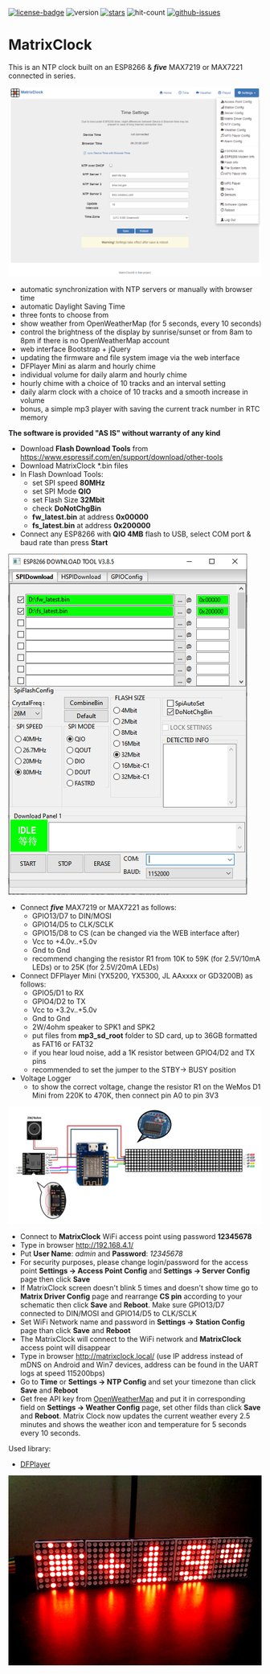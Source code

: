 [![license-badge][]][license] ![version] [![stars][]][stargazers] ![hit-count] [![github-issues][]][issues]

# MatrixClock
This is an NTP clock built on an ESP8266 & **_five_** MAX7219 or MAX7221 connected in series.

![alt text][ntp_config_page_image]

- automatic synchronization with NTP servers or manually with browser time
- automatic Daylight Saving Time
- three fonts to choose from
- show weather from OpenWeatherMap (for 5 seconds, every 10 seconds)
- control the brightness of the display by sunrise/sunset or from 8am to 8pm if there is no OpenWeatherMap account
- web interface Bootstrap + jQuery
- updating the firmware and file system image via the web interface
- DFPlayer Mini as alarm and hourly chime
- individual volume for daily alarm and hourly chime
- hourly chime with a choice of 10 tracks and an interval setting
- daily alarm clock with a choice of 10 tracks and a smooth increase in volume
- bonus, a simple mp3 player with saving the current track number in RTC memory

**The software is provided "AS IS" without warranty of any kind**

- Download **Flash Download Tools** from https://www.espressif.com/en/support/download/other-tools
- Download MatrixClock *.bin files
- In Flash Download Tools:
    - set SPI speed **80MHz**
    - set SPI Mode **QIO**
    - set Flash Size **32Mbit**
    - check **DoNotChgBin**
    - **fw_latest.bin** at address **0x00000**
    - **fs_latest.bin** at address **0x200000**
- Connect any ESP8266 with **QIO 4MB** flash to USB, select COM port & baud rate than press **Start**

![alt text][flash_download_tools_image]

- Connect **_five_** MAX7219 or MAX7221 as follows:
    - GPIO13/D7 to DIN/MOSI
    - GPIO14/D5 to CLK/SCLK
    - GPIO15/D8 to CS (can be changed via the WEB interface after)
    - Vcc to +4.0v..+5.0v
    - Gnd to Gnd
    - recommend changing the resistor R1 from 10K to 59K (for 2.5V/10mA LEDs) or to 25K (for 2.5V/20mA LEDs)
- Connect DFPlayer Mini (YX5200, YX5300, JL AAxxxx or GD3200B) as follows:
    - GPIO5/D1 to RX
    - GPIO4/D2 to TX
    - Vcc to +3.2v..+5.0v
    - Gnd to Gnd
    - 2W/4ohm speaker to SPK1 and SPK2
    - put files from **mp3_sd_root** folder to SD card, up to 36GB formatted as FAT16 or FAT32
    - if you hear loud noise, add a 1K resistor between GPIO4/D2 and TX pins
    - recommended to set the jumper to the STBY-> BUSY position
- Voltage Logger
    - to show the correct voltage, change the resistor R1 on the WeMos D1 Mini from 220K to 470K, then connect pin A0 to pin 3V3

![alt text][matrixclock_schematic]

- Connect to **MatrixClock** WiFi access point using password **12345678**
- Type in browser http://192.168.4.1/
- Put **User Name**: _admin_ and **Password**: _12345678_
- For security purposes, please change login/password for the access point **Settings -> Access Point Config** and **Settings -> Server Config** page then click **Save**
- If MatrixClock screen doesn't blink 5 times and doesn't show time go to **Matrix Driver Config** page and rearrange
  **CS pin** according to your schematic then click **Save** and **Reboot**. Make sure GPIO13/D7 connected to DIN/MOSI and GPIO14/D5 to CLK/SCLK 
- Set WiFi Network name and password in **Settings -> Station Config** page than click **Save** and **Reboot**
- The MatrixClock will connect to the WiFi network and **MatrixClock** access point will disappear
- Type in browser http://matrixclock.local/ (use IP address instead of mDNS on Android and Win7 devices, address can be found in the UART logs at speed 115200bps)
- Go to **Time** or **Settings -> NTP Config** and set your timezone than click **Save** and **Reboot**
- Get free API key from [OpenWeatherMap] and put it in corresponding field on **Settings -> Weather Config** page,
  set other filds than click **Save** and **Reboot**. Matrix Clock now updates the current weather every 2.5 minutes and shows the weather icon and temperature for 5 seconds every 10 seconds.

Used library:
- [DFPlayer](https://github.com/enjoyneering/DFPlayer)

![alt text][matrixclock_image]

[license-badge]: https://img.shields.io/badge/License-CC%20BY--NC--ND%204.0-lightgrey.svg
[license]:       https://creativecommons.org/licenses/by-nc-nd/4.0/
[version]:       https://img.shields.io/badge/Version-3.1.2-green.svg
[stars]:         https://img.shields.io/github/stars/enjoyneering/MatrixClock.svg
[stargazers]:    https://github.com/enjoyneering/MatrixClock/stargazers
[hit-count]:     https://hits.seeyoufarm.com/api/count/incr/badge.svg?url=https%3A%2F%2Fgithub.com%2Fenjoyneering%2FMatrixClock&count_bg=%2379C83D&title_bg=%23555555&icon=&icon_color=%23E7E7E7&title=hits&edge_flat=false
[github-issues]: https://img.shields.io/github/issues/enjoyneering/MatrixClock.svg
[issues]:        https://github.com/enjoyneering/MatrixClock/issues/

[ntp_config_page_image]:      https://github.com/enjoyneering/MatrixClock/blob/main/images/ntp_config_page.png
[flash_download_tools_image]: https://github.com/enjoyneering/MatrixClock/blob/main/images/flash_download_tool.png
[matrixclock_image]:          https://github.com/enjoyneering/MatrixClock/blob/main/images/matrixclock.jpg
[matrixclock_schematic]:      https://github.com/enjoyneering/MatrixClock/blob/main/images/matrixclock_schematic.png
[OpenWeatherMap]:             https://home.openweathermap.org/users/sign_up
